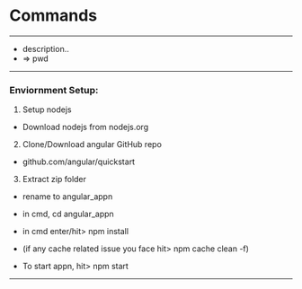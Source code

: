 # Commands
	
---
- description..
- => pwd


---
### Enviornment Setup:

1) Setup nodejs 
- Download nodejs from nodejs.org

2) Clone/Download angular GitHub repo
- github.com/angular/quickstart

3) Extract zip folder
- rename to angular_appn
- in cmd, cd angular_appn
- in cmd enter/hit> npm install
- (if any cache related issue you face hit> npm cache clean -f)

- To start appn, hit> npm start
---
